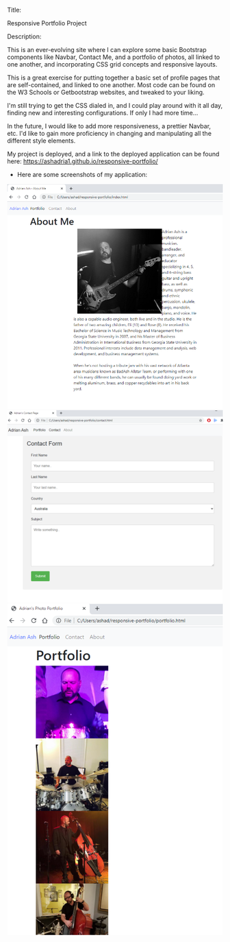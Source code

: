 Title:

Responsive Portfolio Project


Description:

This is an ever-evolving site where I can explore some basic Bootstrap components like Navbar, Contact Me, and a portfolio of photos, all linked to one another, and incorporating CSS grid concepts and responsive layouts.

This is a great exercise for putting together a basic set of profile pages that are self-contained, and linked to one another.  Most code can be found on the W3 Schools or Getbootstrap websites, and tweaked to your liking.

I'm still trying to get the CSS dialed in, and I could play around with it all day, finding new and interesting configurations.  If only I had more time...

In the future, I would like to add more responsiveness, a prettier Navbar, etc.  I'd like to gain more proficiency in changing and manipulating all the different style elements.

My project is deployed, and a link to the deployed application can be found here:
https://ashadria1.github.io/responsive-portfolio/


- Here are some screenshots of my application:

![About Me page](Assets/Images/screenshot-aboutme.PNG?raw=true "About Me page")
![Contact page](Assets/Images/screenshot-contact.PNG?raw=true "Contact page")
![Portfolio page](Assets/Images/screenshot-portfolio.PNG?raw=true "Portfolio page")

